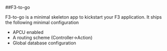 ##F3-to-go

F3-to-go is a minimal skeleton app to kickstart your F3 application.
It ships the following minimal configuration
* APCU enabled
* A routing scheme (Controller->Action)
* Global database configuration
